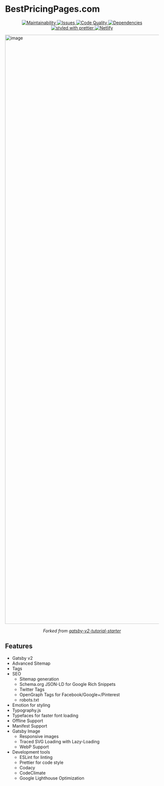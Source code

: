 # BestPricingPages.com

<p align="center">
  <a href="https://codeclimate.com/github/jpvalery/pricingpages">
    <img
      src="https://codeclimate.com/github/jpvalery/pricingpages/badges/gpa.svg"
      alt="Maintainability"
    />
  </a>
  <a href="https://codeclimate.com/github/jpvalery/pricingpages">
    <img
      src="https://codeclimate.com/github/jpvalery/pricingpages/badges/issue_count.svg"
      alt="Issues"
    />
  </a>
  <a href="https://www.codacy.com/app/jpvalery/pricingpages?utm_source=github.com&amp;utm_medium=referral&amp;utm_content=jpvalery/pricingpagesr&amp;utm_campaign=Badge_Grade">
    <img
      src="https://api.codacy.com/project/badge/Grade/c910ab2b18a24dde80cfc05b73c908aa"
      alt="Code Quality"
    />
  </a>
  <a href="https://david-dm.org/jpvalery/pricingpages">
    <img
      src="https://img.shields.io/david/justinformentin/gatsby-v2-tutorial-starter.svg"
      alt="Dependencies"
    />
  </a>
  <a href="https://github.com/prettier/prettier">
    <img
      src="https://img.shields.io/badge/styled_with-prettier-ff69b4.svg"
      alt="styled with prettier"
    />
  </a>
  <a href="https://app.netlify.com/sites/pricingpages/deploys">
    <img
      src="https://api.netlify.com/api/v1/badges/a9b958d6-b5b3-4204-8990-5cac9dd82348/deploy-status"
      alt="Netlify"
    />
  </a>

</p>

<img width="1920" alt="image" src="https://user-images.githubusercontent.com/4112343/56843560-43861f80-6870-11e9-8522-c5fad8f563fa.png">

<p align="center"><em>Forked from <a href="https://github.com/justinformentin/gatsby-v2-tutorial-starter">gatsby-v2-tutorial-starter</a></em></p>


## Features

- Gatsby v2
- Advanced Sitemap
- Tags
- SEO
  - Sitemap generation
  - Schema.org JSON-LD for Google Rich Snippets
  - Twitter Tags
  - OpenGraph Tags for Facebook/Google+/Pinterest
  - robots.txt
- Emotion for styling
- Typography.js
- Typefaces for faster font loading
- Offline Support
- Manifest Support
- Gatsby Image
  - Responsive images
  - Traced SVG Loading with Lazy-Loading
  - WebP Support
- Development tools
  - ESLint for linting
  - Prettier for code style
  - Codacy
  - CodeClimate
  - Google Lighthouse Optimization
